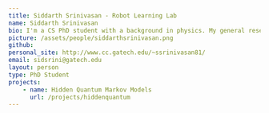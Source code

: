 ```yaml
---
title: Siddarth Srinivasan - Robot Learning Lab
name: Siddarth Srinivasan
bio: I'm a CS PhD student with a background in physics. My general research interests are in AI, machine learning, and natural language processing, with particular attention to the societal and ethical implications of deploying intelligent systems on a large scale.
picture: /assets/people/siddarthsrinivasan.png
github: 
personal_site: http://www.cc.gatech.edu/~ssrinivasan81/
email: sidsrini@gatech.edu
layout: person
type: PhD Student
projects:
    - name: Hidden Quantum Markov Models
      url: /projects/hiddenquantum
---
```

